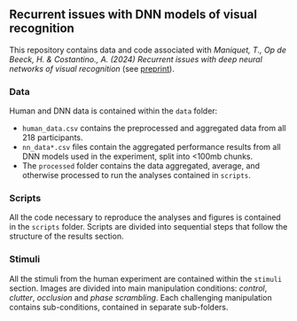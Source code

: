 ## Recurrent issues with DNN models of visual recognition

This repository contains data and code associated with *Maniquet, T., Op de Beeck, H. & Costantino., A. (2024) Recurrent issues with deep neural networks of visual recognition* (see [preprint](https://www.biorxiv.org/content/10.1101/2024.04.02.587669v3)).

### Data

Human and DNN data is contained within the `data` folder:
- `human_data.csv` contains the preprocessed and aggregated data from all 218 participants.
- `nn_data*.csv` files contain the aggregated performance results from all DNN models used in the experiment, split into <100mb chunks.
- The `processed` folder contains the data aggregated, average, and otherwise processed to run the analyses contained in `scripts`.

### Scripts

All the code necessary to reproduce the analyses and figures is contained in the `scripts` folder. Scripts are divided into sequential steps that follow the structure of the results section.

### Stimuli

All the stimuli from the human experiment are contained within the `stimuli` section. Images are divided into main manipulation conditions: _control_, _clutter_, _occlusion_ and _phase scrambling_. Each challenging manipulation contains sub-conditions, contained in separate sub-folders.

